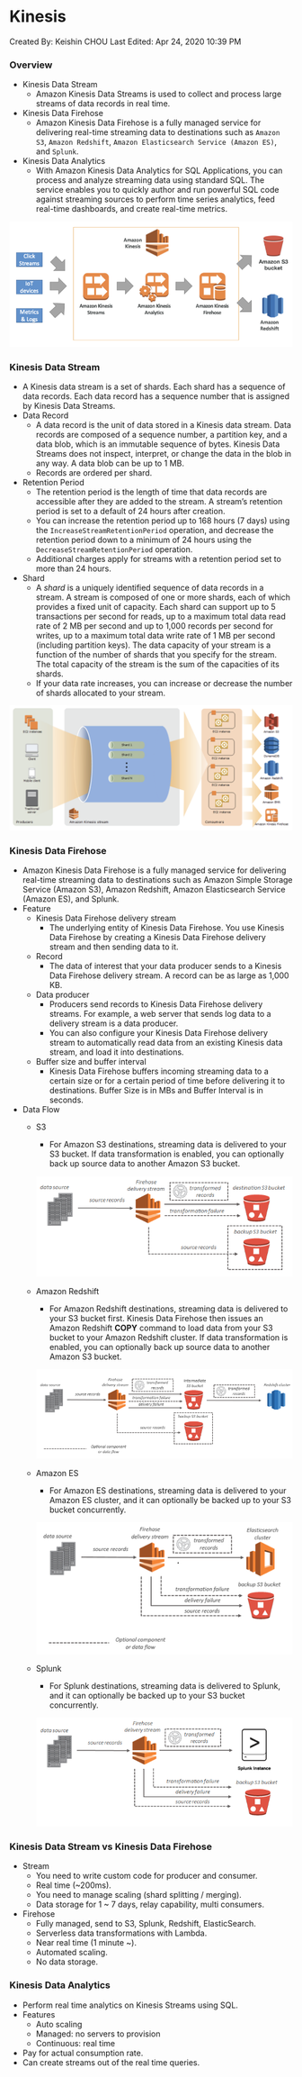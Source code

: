 # Kinesis

Created By: Keishin CHOU
Last Edited: Apr 24, 2020 10:39 PM

### Overview

- Kinesis Data Stream
    - Amazon Kinesis Data Streams is used to collect and process large streams of data records in real time.
- Kinesis Data Firehose
    - Amazon Kinesis Data Firehose is a fully managed service for delivering real-time streaming data to destinations such as `Amazon S3`, `Amazon Redshift`, `Amazon Elasticsearch Service (Amazon ES)`, and `Splunk`.
- Kinesis Data Analytics
    - With Amazon Kinesis Data Analytics for SQL Applications, you can process and analyze streaming data using standard SQL. The service enables you to quickly author and run powerful SQL code against streaming sources to perform time series analytics, feed real-time dashboards, and create real-time metrics.

![Kinesis/Untitled.png](Kinesis/Untitled.png)

### Kinesis Data Stream

- A Kinesis data stream is a set of shards. Each shard has a sequence of data records. Each data record has a sequence number that is assigned by Kinesis Data Streams.
- Data Record
    - A data record is the unit of data stored in a Kinesis data stream. Data records are composed of a sequence number, a partition key, and a data blob, which is an immutable sequence of bytes. Kinesis Data Streams does not inspect, interpret, or change the data in the blob in any way. A data blob can be up to 1 MB.
    - Records are ordered per shard.
- Retention Period
    - The retention period is the length of time that data records are accessible after they are added to the stream. A stream’s retention period is set to a default of 24 hours after creation.
    - You can increase the retention period up to 168 hours (7 days) using the `IncreaseStreamRetentionPeriod` operation, and decrease the retention period down to a minimum of 24 hours using the `DecreaseStreamRetentionPeriod` operation.
    - Additional charges apply for streams with a retention period set to more than 24 hours.
- Shard
    - A *shard* is a uniquely identified sequence of data records in a stream. A stream is composed of one or more shards, each of which provides a fixed unit of capacity. Each shard can support up to 5 transactions per second for reads, up to a maximum total data read rate of 2 MB per second and up to 1,000 records per second for writes, up to a maximum total data write rate of 1 MB per second (including partition keys). The data capacity of your stream is a function of the number of shards that you specify for the stream. The total capacity of the stream is the sum of the capacities of its shards.
    - If your data rate increases, you can increase or decrease the number of shards allocated to your stream.

![Kinesis/Untitled%201.png](Kinesis/Untitled%201.png)

### Kinesis Data Firehose

- Amazon Kinesis Data Firehose is a fully managed service for delivering real-time streaming data to destinations such as Amazon Simple Storage Service (Amazon S3), Amazon Redshift, Amazon Elasticsearch Service (Amazon ES), and Splunk.
- Feature
    - Kinesis Data Firehose delivery stream
        - The underlying entity of Kinesis Data Firehose. You use Kinesis Data Firehose by creating a Kinesis Data Firehose delivery stream and then sending data to it.
    - Record
        - The data of interest that your data producer sends to a Kinesis Data Firehose delivery stream. A record can be as large as 1,000 KB.
    - Data producer
        - Producers send records to Kinesis Data Firehose delivery streams. For example, a web server that sends log data to a delivery stream is a data producer.
        - You can also configure your Kinesis Data Firehose delivery stream to automatically read data from an existing Kinesis data stream, and load it into destinations.
    - Buffer size and buffer interval
        - Kinesis Data Firehose buffers incoming streaming data to a certain size or for a certain period of time before delivering it to destinations. Buffer Size is in MBs and Buffer Interval is in seconds.
- Data Flow
    - S3
        - For Amazon S3 destinations, streaming data is delivered to your S3 bucket. If data transformation is enabled, you can optionally back up source data to another Amazon S3 bucket.

        ![Kinesis/Untitled%202.png](Kinesis/Untitled%202.png)

    - Amazon Redshift
        - For Amazon Redshift destinations, streaming data is delivered to your S3 bucket first. Kinesis Data Firehose then issues an Amazon Redshift **COPY** command to load data from your S3 bucket to your Amazon Redshift cluster. If data transformation is enabled, you can optionally back up source data to another Amazon S3 bucket.

        ![Kinesis/Untitled%203.png](Kinesis/Untitled%203.png)

    - Amazon ES
        - For Amazon ES destinations, streaming data is delivered to your Amazon ES cluster, and it can optionally be backed up to your S3 bucket concurrently.

        ![Kinesis/Untitled%204.png](Kinesis/Untitled%204.png)

    - Splunk
        - For Splunk destinations, streaming data is delivered to Splunk, and it can optionally be backed up to your S3 bucket concurrently.

        ![Kinesis/Untitled%205.png](Kinesis/Untitled%205.png)

### Kinesis Data Stream vs Kinesis Data Firehose

- Stream
    - You need to write custom code for producer and consumer.
    - Real time (~200ms).
    - You need to manage scaling (shard splitting / merging).
    - Data storage for 1 ~ 7 days, relay capability, multi consumers.
- Firehose
    - Fully managed, send to S3, Splunk, Redshift, ElasticSearch.
    - Serverless data transformations with Lambda.
    - Near real time (1 minute ~).
    - Automated scaling.
    - No data storage.

### Kinesis Data Analytics

- Perform real time analytics on Kinesis Streams using SQL.
- Features
    - Auto scaling
    - Managed: no servers to provision
    - Continuous: real time
- Pay for actual consumption rate.
- Can create streams out of the real time queries.
